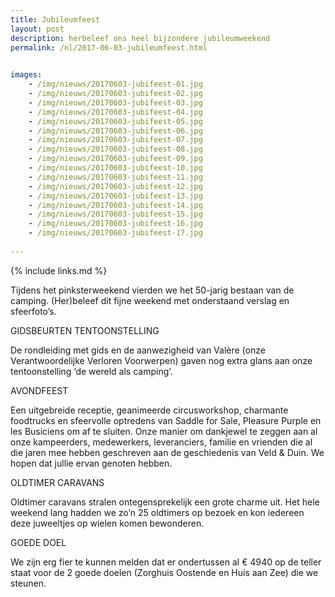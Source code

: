 ```yaml
---
title: Jubileumfeest
layout: post
description: herbeleef ons heel bijzondere jubileumweekend
permalink: /nl/2017-06-03-jubileumfeest.html

    
images: 
    - /img/nieuws/20170603-jubifeest-01.jpg
    - /img/nieuws/20170603-jubifeest-02.jpg
    - /img/nieuws/20170603-jubifeest-03.jpg
    - /img/nieuws/20170603-jubifeest-04.jpg
    - /img/nieuws/20170603-jubifeest-05.jpg
    - /img/nieuws/20170603-jubifeest-06.jpg
    - /img/nieuws/20170603-jubifeest-07.jpg
    - /img/nieuws/20170603-jubifeest-08.jpg
    - /img/nieuws/20170603-jubifeest-09.jpg
    - /img/nieuws/20170603-jubifeest-10.jpg
    - /img/nieuws/20170603-jubifeest-11.jpg
    - /img/nieuws/20170603-jubifeest-12.jpg
    - /img/nieuws/20170603-jubifeest-13.jpg
    - /img/nieuws/20170603-jubifeest-14.jpg
    - /img/nieuws/20170603-jubifeest-15.jpg
    - /img/nieuws/20170603-jubifeest-16.jpg
    - /img/nieuws/20170603-jubifeest-17.jpg
    
---
```


{% include links.md %}


Tijdens het pinksterweekend vierden we het 50-jarig bestaan van de camping. (Her)beleef dit fijne weekend met onderstaand verslag en sfeerfoto’s.


GIDSBEURTEN TENTOONSTELLING

De rondleiding met gids en de aanwezigheid van Valère (onze Verantwoordelijke Verloren Voorwerpen) gaven nog extra glans aan onze tentoonstelling ‘de wereld als camping’. 


AVONDFEEST

Een uitgebreide receptie, geanimeerde circusworkshop, charmante foodtrucks en sfeervolle optredens van Saddle for Sale, Pleasure Purple en les Busiciens om af te sluiten. Onze manier om dankjewel te zeggen aan al onze kampeerders, medewerkers, leveranciers, familie en vrienden die al die jaren mee hebben geschreven aan de geschiedenis van Veld & Duin. We hopen dat jullie ervan genoten hebben.


OLDTIMER CARAVANS

Oldtimer caravans stralen ontegensprekelijk een grote charme uit. Het hele weekend lang hadden we zo’n 25 oldtimers op bezoek en kon iedereen deze juweeltjes op wielen komen bewonderen. 


GOEDE DOEL

We zijn erg fier te kunnen melden dat er ondertussen al € 4940 op de teller staat voor de 2 goede doelen (Zorghuis Oostende en Huis aan Zee) die we steunen. 



